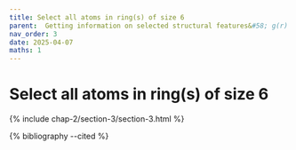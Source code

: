 ```yaml
---
title: Select all atoms in ring(s) of size 6
parent:  Getting information on selected structural features&#58; g(r) in $g$-\sio
nav_order: 3
date: 2025-04-07
maths: 1
---
```


# Select all atoms in ring(s) of size 6

{% include chap-2/section-3/section-3.html %}

{% bibliography --cited %}

